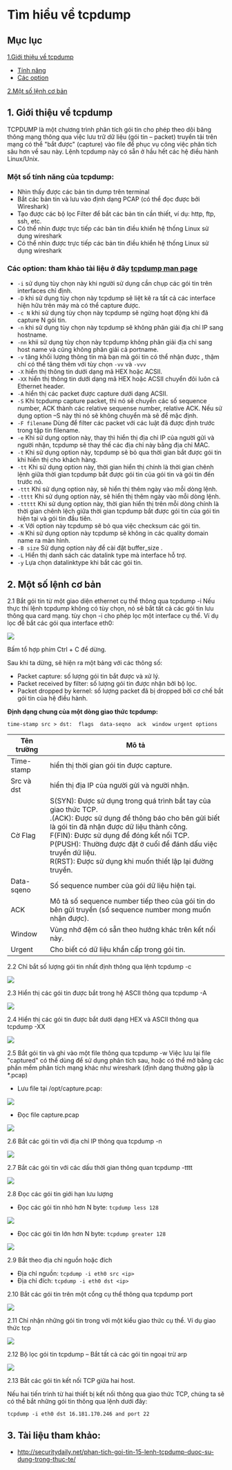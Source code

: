 # Tìm hiểu về tcpdump
## Mục lục
[1.Giới thiệu về tcpdump](#gioithieu)
- [Tính năng](#tinhnang)
- [Các option](#optinos)

[2.Một số lệnh cơ bản](#commands)
<a name=gioithieu></a>
## 1. Giới thiệu về tcpdump
TCPDUMP là một chương trình phân tích gói tin cho phép theo dõi băng thông mạng thông qua việc lưu trữ dữ liệu (gói tin – packet) truyền tải trên mạng có thể "bắt được" (capture) vào file để phục vụ công việc phân tích sâu hơn về sau này. Lệnh tcpdump này có sẵn ở hầu hết các hệ điều hành Linux/Unix.

<a name=tinhnang></a>
### Một số tính năng của tcpdump:

- Nhìn thấy được các bản tin dump trên terminal
- Bắt các bản tin và lưu vào định dạng PCAP (có thể đọc được bởi Wireshark)
- Tạo được các bộ lọc Filter để bắt các bản tin cần thiết, ví dụ: http, ftp, ssh, etc.
- Có thể nhìn được trực tiếp các bản tin điều khiển hệ thống Linux sử dụng wireshark
- Có thể nhìn được trực tiếp các bản tin điều khiển hệ thống Linux sử dụng wireshark

<a name=options></a>
### Các option: tham khảo tài liệu ở đây <a href="http://www.tcpdump.org/tcpdump_man.html">tcpdump man page</a>

- `-i` sử dụng tùy chọn này khi người sử dụng cần chụp các gói tin trên interfaces chỉ định.
- `-D` khi sử dụng tùy chọn này tcpdump sẽ liệt kê ra tất cả các interface hiện hữu trên máy mà có thể capture được.
- `-c N` khi sử dụng tùy chọn này tcpdump sẽ ngừng hoạt động khi đã capture N gói tin.
- `-n` khi sử dụng tùy chọn này tcpdump sẽ không phân giải địa chỉ IP sang hostname.
- `-nn` khii sử dụng tùy chọn này tcpdump không phân giải địa chỉ sang host name và cũng không phân giải cả portname.
- `-v` tăng khối lượng thông tin mà bạn mà gói tin có thể nhận được , thậm chí có thể tăng thêm với tùy chọn `-vv` và `-vvv`
- `-X` hiển thị thông tin dưới dạng mã HEX hoặc ACSII.
- `-XX` hiển thị thông tin dưới dạng mã HEX hoặc ACSII chuyển đôi luôn cả Ethernet header.
- `-A` hiển thị các packet được capture dưới dạng ACSII.
- `-S` Khi tcpdump capture packet, thì nó sẽ chuyển các số sequence number, ACK thành các relative sequense number, relative ACK. Nếu sử dụng option –S này thì nó sẽ không chuyển mà sẽ để mặc định.
- `-F filename`  Dùng để filter các packet với các luật đã được định trước trong tập tin filename.
- `-e`  Khi sử dụng option này, thay thì hiển thị địa chỉ IP của người gửi và người nhận, tcpdump sẽ thay thế các địa chỉ này bằng địa chỉ MAC.
- `-t`  Khi sử dụng option này, tcpdump sẽ bỏ qua thời gian bắt được gói tin khi hiển thị cho khách hàng.
- `-tt` Khi sử dụng option này, thời gian hiển thị chính là thời gian chênh lệnh giữa thời gian tcpdump bắt được gói tin của gói tin và gói tin đến trước nó.
- `-ttt`  Khi sử dụng option này, sẽ hiển thị thêm ngày vào mỗi dòng lệnh.
- `-tttt` Khi sử dụng option này, sẽ hiển thị thêm ngày vào mỗi dòng lệnh.
- `-ttttt` Khi sử dụng option này, thời gian hiển thị trên mỗi dòng chính là thời gian chênh lệch giữa thời gian tcpdump bắt được gói tin của gói tin hiện tại và gói tin đầu tiên.
- `-K` Với option này tcpdump sẽ bỏ qua việc checksum các gói tin.
- `-N` Khi sử dụng option này tcpdump sẽ không in các quality domain name ra màn hình.
- `-B size` Sử dụng option này để cài đặt buffer_size .
- `-L` Hiển thị danh sách các datalink type mà interface hỗ trợ.
- `-y` Lựa chọn datalinktype khi bắt các gói tin.

<a name=commands></a>
## 2. Một số lệnh cơ bản 

2.1 Bắt gói tin từ một giao diện ethernet cụ thể thông qua tcpdump -i
Nếu thực thi lệnh tcpdump không có tùy chọn, nó sẽ bắt tất cả các gói tin lưu thông qua card mạng. tùy chọn -i cho phép lọc một interface cụ thể. Ví dụ lọc để bắt các gói qua interface eth0: 

<img src="http://i.imgur.com/99Egm1M.png">

Bấm tổ hợp phím Ctrl + C để dừng.

Sau khi ta dừng, sẽ hiện ra một bảng với các thông số:

- Packet capture: số lượng gói tin bắt được và xử lý.
- Packet received by filter: số lượng gói tin được nhận bởi bộ lọc.
- Packet dropped by kernel: số lượng packet đã bị dropped bởi cơ chế bắt gói tin của hệ điều hành.

**Định dạng chung của một dòng giao thức tcpdump:** 

```time-stamp src > dst:  flags  data-seqno  ack  window urgent options```

Tên trường | Mô tả |
--- | --- |
Time-stamp | hiển thị thời gian gói tin được capture. |
Src và dst | hiển thị địa IP của người gửi và người nhận. |
Cờ Flag| S(SYN):  Được sử dụng trong quá trình bắt tay của giao thức TCP.</br>.(ACK):  Được sử dụng để thông báo cho bên gửi biết là gói tin đã nhận được dữ liệu thành công.</br>F(FIN): Được sử dụng để đóng kết nối TCP.</br>P(PUSH): Thường được đặt ở cuối để đánh dấu việc truyền dữ liệu.</br>R(RST): Được sử dụng khi muốn thiết lập lại đường truyền. |
Data-sqeno | Số sequence number của gói dữ liệu hiện tại. |
ACK | Mô tả số sequence number tiếp theo của gói tin do bên gửi truyền (số sequence number mong muốn nhận được). |
Window | Vùng nhớ đệm có sẵn theo hướng khác trên kết nối này. |
Urgent | Cho biết có dữ liệu khẩn cấp trong gói tin. |


2.2 Chỉ bắt số lượng gói tin nhất định thông qua lệnh tcpdump -c 

<img src= "http://i.imgur.com/lZFSpOH.png">

2.3 Hiển thị các gói tin được bắt trong hệ ASCII thông qua tcpdump -A 

<img src= "http://i.imgur.com/ekkzYvH.png">

2.4 Hiển thị các gói tin được bắt dưới dạng HEX và ASCII thông qua tcpdump -XX 

<img src="http://i.imgur.com/4piF1HF.png">

2.5 Bắt gói tin và ghi vào một file thông qua tcpdump -w
Việc lưu lại file "captured" có thể dùng để sử dụng phân tích sau, hoặc có thể mở bằng các phần mềm phân tích mạng khác như wireshark (định dạng thường gặp là *.pcap)

- Lưu file tại /opt/capture.pcap: 

<img src="http://i.imgur.com/1jaTTeA.png">

- Đọc file capture.pcap

<img src="http://i.imgur.com/1qBXjmt.png">

2.6 Bắt các gói tin với địa chỉ IP thông qua tcpdump -n 

<img src="http://i.imgur.com/zsReI05.png">

2.7 Bắt các gói tin với các dấu thời gian thông quan tcpdump -tttt 

<img src="http://i.imgur.com/Bn9ED3S.png">

2.8 Đọc các gói tin giới hạn lưu lượng 
 
- Đọc các gói tin nhỏ hơn N byte:  ``tcpdump less 128``

<img src="http://i.imgur.com/cofvEDB.png">

- Đọc các gói tin lớn hơn N byte: ``tcpdump greater 128``

<img src="http://i.imgur.com/p8z3AiK.png">

2.9 Bắt theo địa chỉ nguồn hoặc đích

- Địa chỉ nguồn: ``tcpdump -i eth0 src <ip>``
- Địa chỉ đích: ``tcpdump -i eth0 dst <ip>``

2.10 Bắt các gói tin trên một cổng cụ thể thông qua tcpdump port  

<img src="http://i.imgur.com/kBqhZqK.png">

2.11 Chỉ nhận những gói tin trong với một kiểu giao thức cụ thể. Ví dụ giao thức tcp

<img src="http://i.imgur.com/xt9DUKC.png">

2.12  Bộ lọc gói tin tcpdump – Bắt tất cả các gói tin ngoại trừ arp 

<img src="http://i.imgur.com/aYetJT2.png">

2.13 Bắt các gói tin kết nối TCP giữa hai host.

Nếu hai tiến trình từ hai thiết bị kết nối thông qua giao thức TCP, chúng ta sẽ có thể bắt những gói tin thông qua lệnh dưới đây:

```tcpdump -i eth0 dst 16.181.170.246 and port 22```

## 3. Tài liệu tham khảo: 

- http://securitydaily.net/phan-tich-goi-tin-15-lenh-tcpdump-duoc-su-dung-trong-thuc-te/





























